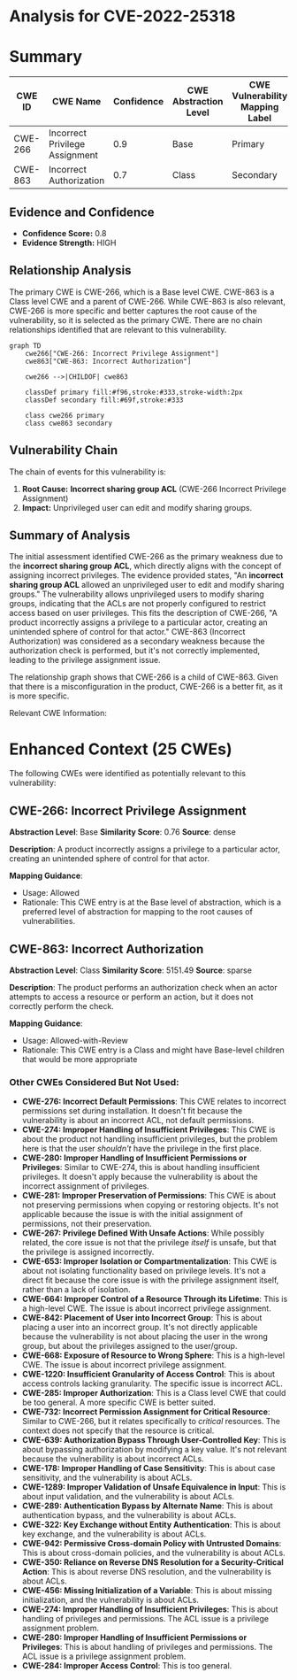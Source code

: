 # Analysis for CVE-2022-25318

# Summary
| CWE ID | CWE Name | Confidence | CWE Abstraction Level | CWE Vulnerability Mapping Label | CWE-Vulnerability Mapping Notes |
|---|---|---|---|---|---|
| CWE-266 | Incorrect Privilege Assignment | 0.9 | Base | Primary | Allowed |
| CWE-863 | Incorrect Authorization | 0.7 | Class | Secondary | Allowed-with-Review |

## Evidence and Confidence

*   **Confidence Score:** 0.8
*   **Evidence Strength:** HIGH

## Relationship Analysis
The primary CWE is CWE-266, which is a Base level CWE. CWE-863 is a Class level CWE and a parent of CWE-266. While CWE-863 is also relevant, CWE-266 is more specific and better captures the root cause of the vulnerability, so it is selected as the primary CWE. There are no chain relationships identified that are relevant to this vulnerability.

```mermaid
graph TD
    cwe266["CWE-266: Incorrect Privilege Assignment"]
    cwe863["CWE-863: Incorrect Authorization"]
    
    cwe266 -->|CHILDOF| cwe863
    
    classDef primary fill:#f96,stroke:#333,stroke-width:2px
    classDef secondary fill:#69f,stroke:#333
    
    class cwe266 primary
    class cwe863 secondary
```

## Vulnerability Chain
The chain of events for this vulnerability is:
1.  **Root Cause:** **Incorrect sharing group ACL** (CWE-266 Incorrect Privilege Assignment)
2.  **Impact:** Unprivileged user can edit and modify sharing groups.

## Summary of Analysis
The initial assessment identified CWE-266 as the primary weakness due to the **incorrect sharing group ACL**, which directly aligns with the concept of assigning incorrect privileges. The evidence provided states, "An **incorrect sharing group ACL** allowed an unprivileged user to edit and modify sharing groups." The vulnerability allows unprivileged users to modify sharing groups, indicating that the ACLs are not properly configured to restrict access based on user privileges. This fits the description of CWE-266, "A product incorrectly assigns a privilege to a particular actor, creating an unintended sphere of control for that actor." CWE-863 (Incorrect Authorization) was considered as a secondary weakness because the authorization check is performed, but it's not correctly implemented, leading to the privilege assignment issue.

The relationship graph shows that CWE-266 is a child of CWE-863. Given that there is a misconfiguration in the product, CWE-266 is a better fit, as it is more specific.

Relevant CWE Information:

# Enhanced Context (25 CWEs)
The following CWEs were identified as potentially relevant to this vulnerability:

## CWE-266: Incorrect Privilege Assignment
**Abstraction Level**: Base
**Similarity Score**: 0.76
**Source**: dense

**Description**:
A product incorrectly assigns a privilege to a particular actor, creating an unintended sphere of control for that actor.

**Mapping Guidance**:
- Usage: Allowed
- Rationale: This CWE entry is at the Base level of abstraction, which is a preferred level of abstraction for mapping to the root causes of vulnerabilities.

## CWE-863: Incorrect Authorization
**Abstraction Level**: Class
**Similarity Score**: 5151.49
**Source**: sparse

**Description**:
The product performs an authorization check when an actor attempts to access a resource or perform an action, but it does not correctly perform the check.

**Mapping Guidance**:
- Usage: Allowed-with-Review
- Rationale: This CWE entry is a Class and might have Base-level children that would be more appropriate

### Other CWEs Considered But Not Used:

*   **CWE-276: Incorrect Default Permissions**: This CWE relates to incorrect permissions set during installation. It doesn't fit because the vulnerability is about an incorrect ACL, not default permissions.
*   **CWE-274: Improper Handling of Insufficient Privileges**: This CWE is about the product not handling insufficient privileges, but the problem here is that the user *shouldn't* have the privilege in the first place.
*   **CWE-280: Improper Handling of Insufficient Permissions or Privileges**: Similar to CWE-274, this is about handling insufficient privileges. It doesn't apply because the vulnerability is about the incorrect assignment of privileges.
*   **CWE-281: Improper Preservation of Permissions**: This CWE is about not preserving permissions when copying or restoring objects. It's not applicable because the issue is with the initial assignment of permissions, not their preservation.
*   **CWE-267: Privilege Defined With Unsafe Actions**: While possibly related, the core issue is not that the privilege *itself* is unsafe, but that the privilege is assigned incorrectly.
*   **CWE-653: Improper Isolation or Compartmentalization**: This CWE is about not isolating functionality based on privilege levels. It's not a direct fit because the core issue is with the privilege assignment itself, rather than a lack of isolation.
*   **CWE-664: Improper Control of a Resource Through its Lifetime**: This is a high-level CWE. The issue is about incorrect privilege assignment.
*   **CWE-842: Placement of User into Incorrect Group**: This is about placing a user into an incorrect group. It's not directly applicable because the vulnerability is not about placing the user in the wrong group, but about the privileges assigned to the user/group.
*   **CWE-668: Exposure of Resource to Wrong Sphere**: This is a high-level CWE. The issue is about incorrect privilege assignment.
*   **CWE-1220: Insufficient Granularity of Access Control**: This is about access controls lacking granularity. The specific issue is incorrect ACL.
*   **CWE-285: Improper Authorization**: This is a Class level CWE that could be too general. A more specific CWE is better suited.
*   **CWE-732: Incorrect Permission Assignment for Critical Resource**: Similar to CWE-266, but it relates specifically to *critical* resources. The context does not specify that the resource is critical.
*   **CWE-639: Authorization Bypass Through User-Controlled Key**: This is about bypassing authorization by modifying a key value. It's not relevant because the vulnerability is about incorrect ACLs.
*   **CWE-178: Improper Handling of Case Sensitivity**: This is about case sensitivity, and the vulnerability is about ACLs.
*   **CWE-1289: Improper Validation of Unsafe Equivalence in Input**: This is about input validation, and the vulnerability is about ACLs.
*   **CWE-289: Authentication Bypass by Alternate Name**: This is about authentication bypass, and the vulnerability is about ACLs.
*   **CWE-322: Key Exchange without Entity Authentication**: This is about key exchange, and the vulnerability is about ACLs.
*   **CWE-942: Permissive Cross-domain Policy with Untrusted Domains**: This is about cross-domain policies, and the vulnerability is about ACLs.
*   **CWE-350: Reliance on Reverse DNS Resolution for a Security-Critical Action**: This is about reverse DNS resolution, and the vulnerability is about ACLs.
*   **CWE-456: Missing Initialization of a Variable**: This is about missing initialization, and the vulnerability is about ACLs.
*   **CWE-274: Improper Handling of Insufficient Privileges**: This is about handling of privileges and permissions. The ACL issue is a privilege assignment problem.
*   **CWE-280: Improper Handling of Insufficient Permissions or Privileges**: This is about handling of privileges and permissions. The ACL issue is a privilege assignment problem.
*   **CWE-284: Improper Access Control**: This is too general.